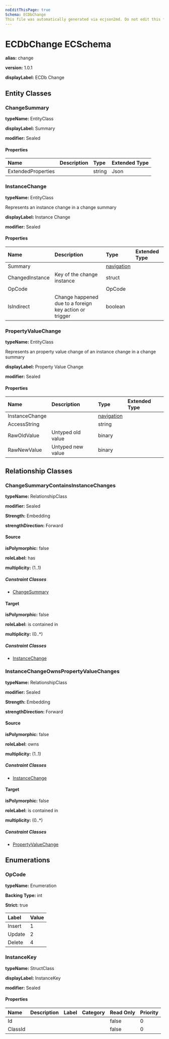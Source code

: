 ```yaml
---
noEditThisPage: true
Schema: ECDbChange
This file was automatically generated via ecjson2md. Do not edit this file. Any edits made to this file will be overwritten the next time it is generated
---
```


# ECDbChange ECSchema

**alias:** change

**version:** 1.0.1

**displayLabel:** ECDb Change

## Entity Classes

### ChangeSummary

**typeName:** EntityClass

**displayLabel:** Summary

**modifier:** Sealed

#### Properties

|    Name    |    Description    |    Type    |      Extended Type     |
|:-----------|:------------------|:-----------|:-----------------------|
|ExtendedProperties||string|Json|

### InstanceChange

**typeName:** EntityClass

Represents an instance change in a change summary

**displayLabel:** Instance Change

**modifier:** Sealed

#### Properties

|    Name    |    Description    |    Type    |      Extended Type     |
|:-----------|:------------------|:-----------|:-----------------------|
|Summary||[navigation](ecdbchange.ecschema.md#changesummarycontainsinstancechanges)||
|ChangedInstance|Key of the change instance|struct||
|OpCode||OpCode||
|IsIndirect|Change happened due to a foreign key action or trigger|boolean||

### PropertyValueChange

**typeName:** EntityClass

Represents an property value change of an instance change in a change summary

**displayLabel:** Property Value Change

**modifier:** Sealed

#### Properties

|    Name    |    Description    |    Type    |      Extended Type     |
|:-----------|:------------------|:-----------|:-----------------------|
|InstanceChange||[navigation](ecdbchange.ecschema.md#instancechangeownspropertyvaluechanges)||
|AccessString||string||
|RawOldValue|Untyped old value|binary||
|RawNewValue|Untyped new value|binary||

## Relationship Classes

### ChangeSummaryContainsInstanceChanges

**typeName:** RelationshipClass

**modifier:** Sealed

**Strength:** Embedding

**strengthDirection:** Forward

#### Source

**isPolymorphic:** false

**roleLabel:** has

**multiplicity:** (1..1)

##### Constraint Classes

- [ChangeSummary](ecdbchange.ecschema.md#changesummary)

#### Target

**isPolymorphic:** false

**roleLabel:** is contained in

**multiplicity:** (0..*)

##### Constraint Classes

- [InstanceChange](ecdbchange.ecschema.md#instancechange)

### InstanceChangeOwnsPropertyValueChanges

**typeName:** RelationshipClass

**modifier:** Sealed

**Strength:** Embedding

**strengthDirection:** Forward

#### Source

**isPolymorphic:** false

**roleLabel:** owns

**multiplicity:** (1..1)

##### Constraint Classes

- [InstanceChange](ecdbchange.ecschema.md#instancechange)

#### Target

**isPolymorphic:** false

**roleLabel:** is contained in

**multiplicity:** (0..*)

##### Constraint Classes

- [PropertyValueChange](ecdbchange.ecschema.md#propertyvaluechange)

## Enumerations

### OpCode

**typeName:** Enumeration

**Backing Type:** int

**Strict:** true

|    Label    |    Value    |
|:------------|:------------|
|Insert|1|
|Update|2|
|Delete|4|

### InstanceKey

**typeName:** StructClass

**displayLabel:** InstanceKey

**modifier:** Sealed

#### Properties

|    Name    |  Description  |    Label    |  Category  |    Read Only     |    Priority    |
|:-----------|:--------------|:------------|:-----------|:-----------------|:---------------|
|Id||||false|0|
|ClassId||||false|0|
